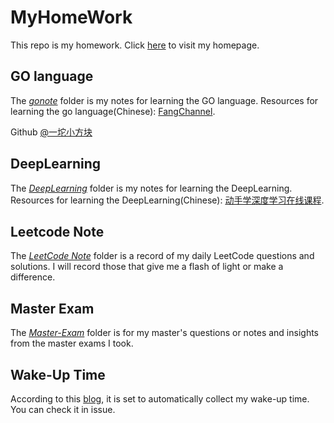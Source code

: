 # MyHomeWork
This repo is my homework.
Click [here](https://inusturbo.github.io) to visit my homepage.

## GO language
The *[gonote](./gonote)* folder is my notes for learning the GO language.
Resources for learning the go language(Chinese): [FangChannel](https://www.bilibili.com/video/BV1s341147US).  

Github [@一坨小方块](https://github.com/fangdevelop)

## DeepLearning
The *[DeepLearning](./DL-LearningWithLiMu)* folder is my notes for learning the DeepLearning.
Resources for learning the DeepLearning(Chinese): [动手学深度学习在线课程](https://courses.d2l.ai/zh-v2/).

## Leetcode Note

The *[LeetCode Note](./LeetCode)* folder is a record of my daily LeetCode questions and solutions. I will record those that give me a flash of light or make a difference.

## Master Exam

The *[Master-Exam](./Master-Exam)* folder is for my master's questions or notes and insights from the master exams I took.

## Wake-Up Time

According to this [blog](https://penghh.fun/2021/12/26/2021-12-26-githubshortcut/), it is set to automatically collect my wake-up time. You can check it in issue.
